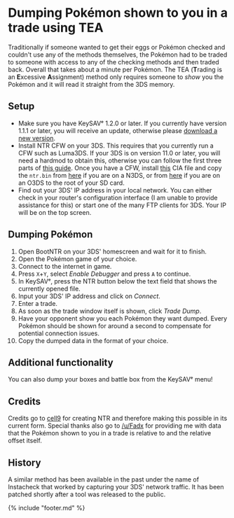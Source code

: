 # Dumping Pokémon shown to you in a trade using TEA

Traditionally if someone wanted to get their eggs or Pokémon checked and couldn't use any of the methods themselves, the Pokémon had to be traded to someone with access to any of the checking methods and then traded back. Overall that takes about a minute per Pokémon. The TEA (**T**rading is an **E**xcessive **A**ssignment) method only requires someone to *show* you the Pokémon and it will read it straight from the 3DS memory.

## Setup

* Make sure you have KeySAVᵉ 1.2.0 or later. If you currently have version 1.1.1 or later, you will receive an update, otherwise please [download a new version](https://github.com/Cu3PO42/KeySAVe/releases).
* Install NTR CFW on your 3DS. This requires that you currently run a CFW such as Luma3DS. If your 3DS is on version 11.0 or later, you will need a hardmod to obtain this, otherwise you can follow the first three parts of [this guide](https://github.com/Plailect/Guide/wiki). Once you have a CFW, install [this](https://github.com/astronautlevel2/BootNTR/releases/download/3.3.1/BootNTR.cia) CIA file and copy the `ntr.bin` from [here](https://github.com/44670/BootNTR/files/222950/NTR_3.4PREVIEW2_STARTER_KIT.zip) if you are on a N3DS, or from [here](https://github.com/44670/BootNTR/releases/download/3.2/NTR.3.2.zip) if you are on an O3DS to the root of your SD card.
* Find out your 3DS' IP address in your local network. You can either check in your router's configuration interface (I am unable to provide assistance for this) or start one of the many FTP clients for 3DS. Your IP will be on the top screen.

## Dumping Pokémon

1. Open BootNTR on your 3DS' homescreen and wait for it to finish.
2. Open the Pokémon game of your choice.
3. Connect to the internet in game.
4. Press `X`+`Y`, select *Enable Debugger* and press `A` to continue.
5. In KeySAVᵉ, press the NTR button below the text field that shows the currently opened file.
6. Input your 3DS' IP address and click on *Connect*.
7. Enter a trade.
8. As soon as the trade window itself is shown, click *Trade Dump*.
9. Have your opponent show you each Pokémon they want dumped. Every Pokémon should be shown for around a second to compensate for potential connection issues.
10. Copy the dumped data in the format of your choice.

## Additional functionality

You can also dump your boxes and battle box from the KeySAVᵉ menu!

## Credits

Credits go to [cell9](https://github.com/44670) for creating NTR and therefore making this possible in its current form. Special thanks also go to [/u/Fadx](https://reddit.com/u/Fadx) for providing me with data that the Pokémon shown to you in a trade is relative to and the relative offset itself.

## History

A similar method has been available in the past under the name of Instacheck that worked by capturing your 3DS' network traffic. It has been patched shortly after a tool was released to the public.

{% include "footer.md" %}
